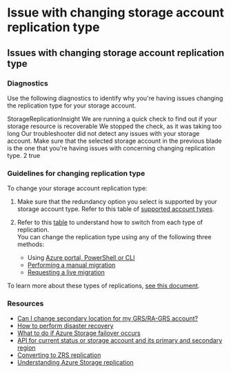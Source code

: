 <properties
    pageTitle="Issue with changing replication type"
    description="Issue with changing replication type of storage account"
    infoBubbleText="See details on the right"
    service="microsoft.storage"
    resource="storageaccounts"
    authors="Lea"
    ms.author="leakkari"
    displayOrder=""
    selfHelpType="Apollo"
    supportTopicIds="4a37cfaf-a791-70ef-915b-0b4f57df2616"
    resourceTags=""
    productPesIds="15629"
    cloudEnvironments="public, blackForest, fairfax, mooncake, usnat, ussec"
    articleId="eda7f487-251b-4c5c-b6ce-13c03876bfd9"
    ownershipId="StorageMediaEdge_AccountManagement"
    resourceRequired= "false"
/>

# Issue with changing storage account replication type

## Issues with changing storage account replication type


### Diagnostics 
Use the following diagnostics to identify why you're having issues changing the replication type for your storage account.

<Insight> 
	<symptomId>StorageReplicationInsight</symptomId> 
	<executionText>We are running a quick check to find out if your storage resource is recoverable</executionText> 
	<timeoutText>We stopped the check, as it was taking too long</timeoutText> 
	<noResultText>Our troubleshooter did not detect any issues with your storage account. Make sure that the selected storage account in the previous blade is the one that you're having issues with concerning changing replication type.</noResultText>
    <maxInsightCount>2</maxInsightCount> 
	<additionalInputsReq>true</additionalInputsReq> 
</Insight> 

### Guidelines for changing replication type
To change your storage account replication type:

1. Make sure that the redundancy option you select is supported by your storage account type.
   Refer to this table of [supported account types](https://docs.microsoft.com/azure/storage/common/storage-redundancy#supported-storage-account-types). </br>

2. Refer to this [table](https://docs.microsoft.com/azure/storage/common/redundancy-migration?tabs=portal#switch-between-types-of-replication) to understand how to switch from each type of replication. <br>
   You can change the replication type using any of the following three methods:</br>
    - Using [Azure portal, PowerShell or CLI](https://docs.microsoft.com/azure/storage/common/redundancy-migration?tabs=portal#change-the-replication-setting)
    - [Performing a manual migration](https://docs.microsoft.com/azure/storage/common/redundancy-migration?tabs=portal#perform-a-manual-migration-to-zrs-gzrs-or-ra-gzrs)
    - [Requesting a live migration](https://docs.microsoft.com/azure/storage/common/redundancy-migration?tabs=portal#request-a-live-migration-to-zrs-gzrs-or-ra-gzrs)
   
To learn more about these types of replications, [see this document](https://docs.microsoft.com/azure/storage/common/storage-redundancy#paired-regions).

### Resources
- [Can I change secondary location for my GRS/RA-GRS account?](https://docs.microsoft.com/azure/storage/common/storage-redundancy-grs#paired-regions)
- [How to perform disaster recovery](https://docs.microsoft.com/azure/resiliency/resiliency-technical-guidance)
- [What to do if Azure Storage failover occurs](https://docs.microsoft.com/azure/storage/storage-disaster-recovery-guidance)
- [API for current status or storage account and its primary and secondary region](https://msdn.microsoft.com/library/azure/ee460802.aspx)
- [Converting to ZRS replication](https://docs.microsoft.com/azure/storage/common/storage-redundancy-zrs?toc=%2fazure%2fstorage%2fblobs%2ftoc.json#converting-to-zrs-replication)
- [Understanding Azure Storage replication](https://azure.microsoft.com/documentation/articles/storage-redundancy)